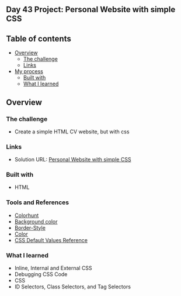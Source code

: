 ## Day 43 Project: Personal Website with simple CSS

## Table of contents

- [Overview](#overview)
  - [The challenge](#the-challenge)
  - [Links](#links)
- [My process](#my-process)
  - [Built with](#built-with)
  - [What I learned](#what-i-learned)

## Overview

### The challenge

- Create a simple HTML CV website, but with css

### Links

- Solution URL: [Personal Website with simple CSS](https://github.com/Mikerniker/100_Days_of_Python/tree/main/Day43)

### Built with

- HTML

### Tools and References
 
 - [Colorhunt](https://colorhunt.co/)
 - [Background color](https://developer.mozilla.org/en-US/docs/Web/CSS/background-color)
 - [Border-Style](https://developer.mozilla.org/en-US/docs/Web/CSS/border-style)
 - [Color](https://developer.mozilla.org/en-US/docs/Web/CSS/color_value)
 - [CSS Default Values Reference](https://www.w3schools.com/cssref/css_default_values.php)

### What I learned
- Inline, Internal and External CSS
- Debugging CSS Code
- CSS
- ID Selectors, Class Selectors, and Tag Selectors